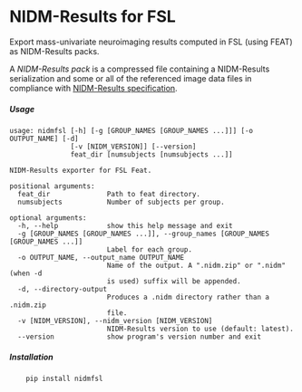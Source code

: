 
# NIDM-Results for FSL

Export mass-univariate neuroimaging results computed in FSL (using FEAT) as NIDM-Results packs.

A *NIDM-Results pack* is a compressed file containing a NIDM-Results serialization and some or all of the referenced image data files in compliance with [NIDM-Results specification](http://nidm.nidash.org/specs/nidm-results.html).

##### Usage
```
usage: nidmfsl [-h] [-g [GROUP_NAMES [GROUP_NAMES ...]]] [-o OUTPUT_NAME] [-d]
               [-v [NIDM_VERSION]] [--version]
               feat_dir [numsubjects [numsubjects ...]]

NIDM-Results exporter for FSL Feat.

positional arguments:
  feat_dir              Path to feat directory.
  numsubjects           Number of subjects per group.

optional arguments:
  -h, --help            show this help message and exit
  -g [GROUP_NAMES [GROUP_NAMES ...]], --group_names [GROUP_NAMES [GROUP_NAMES ...]]
                        Label for each group.
  -o OUTPUT_NAME, --output_name OUTPUT_NAME
                        Name of the output. A ".nidm.zip" or ".nidm" (when -d
                        is used) suffix will be appended.
  -d, --directory-output
                        Produces a .nidm directory rather than a .nidm.zip
                        file.
  -v [NIDM_VERSION], --nidm_version [NIDM_VERSION]
                        NIDM-Results version to use (default: latest).
  --version             show program's version number and exit
```


##### Installation
```
    pip install nidmfsl
```
